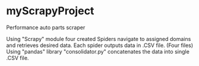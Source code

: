 # myScrapyProject
Performance auto parts scraper

Using "Scrapy" module four created Spiders navigate to assigned domains and retrieves desired data. 
Each spider outputs data in .CSV file. (Four files)
Using "pandas" library "consolidator.py" concatenates the data into single .CSV file.

